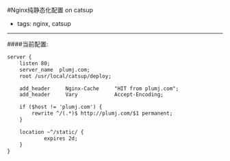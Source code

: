 #Nginx纯静态化配置 on catsup
- tags: nginx, catsup

----
####当前配置:
```xml
server {
    listen 80;
    server_name  plumj.com;
    root /usr/local/catsup/deploy;

    add_header     Nginx-Cache     "HIT from plumj.com";
    add_header     Vary            Accept-Encoding;

    if ($host != 'plumj.com') {
        rewrite ^/(.*)$ http://plumj.com/$1 permanent;
    }

    location ~^/static/ {
            expires 2d;
    }
}
```

